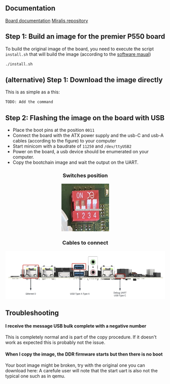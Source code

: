 
## Documentation

[Board documentation](https://www.sifive.com/boards/hifive-premier-p550)
[Miralis repository](https://github.com/CharlyCst/miralis)

## Step 1: Build an image for the premier P550 board

To build the original image of the board, you need to execute the script ```install.sh``` that will build the image (according to the [software maual](https://www.sifive.com/document-file/hifive-premier-p550-software-reference-manual))

```bash
./install.sh
```

## (alternative) Step 1: Download the image directly

This is as simple as a this: 

```bash
TODO: Add the command
```

## Step 2: Flashing the image on the board with USB

- Place the boot pins at the position ```0011```
- Connect the board with the ATX power supply and the usb-C and usb-A cables (according to the figure) to your computer
- Start minicom with a baudrate of ```11250``` and ```/dev/ttyUSB2```
- Power on the board, a usb device should be enumerated on your computer.
- Copy the bootchain image and wait the output on the UART.

<center>
<h3>Switches position</h3>
<img src="./switches.png" height="150">

<h3>Cables to connect</h3>
<img src="./cables.png" height="150">
</center>






## Troubleshooting

#### I receive the message USB bulk complete with a negative number

This is completely normal and is part of the copy procedure. If it doesn't work as expected this is probably not the issue.

#### When I copy the image, the DDR firmware starts but then there is no boot 

Your boot image might be broken, try with the original one you can download here: A carefule user will note that the start uart is also not the typical one such as in qemu.

